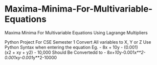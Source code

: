 # Maxima-Minima-For-Multivariable-Equations
Maxima Minima For Multivariable Equations Using Lagrange Multipliers

Python Project For CSE Semester 1
    Convert All variables to X, Y or Z
    Use Python Syntax when entering the equation
        Eg. - 8x + 10y - (0.001)(x2 + xy + y2) - 10,000
              Should Be Convertedd to - 8*x+10*y-0.001*x**2-0.001*x*y-0.001*y**2-10000
